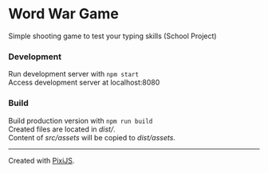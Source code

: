 # Word War Game
 
Simple shooting game to test your typing skills (School Project)  

### Development
Run development server with `npm start`  
Access development server at localhost:8080

### Build
Build production version with `npm run build`  
Created files are located in *dist/*.  
Content of *src/assets* will be copied to *dist/assets*.

---
Created with [PixiJS](http://www.pixijs.com/).